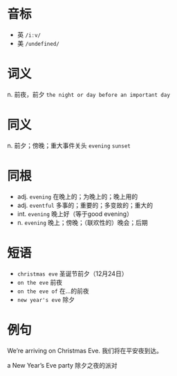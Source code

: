 # 音标

- 英 `/iːv/`
- 美 `/undefined/`

# 词义

n. 前夜，前夕
`the night or day before an important day`

# 同义

n. 前夕；傍晚；重大事件关头
`evening` `sunset`

# 同根

- adj. `evening` 在晚上的；为晚上的；晚上用的
- adj. `eventful` 多事的；重要的；多变故的；重大的
- int. `evening` 晚上好（等于good evening）
- n. `evening` 晚上；傍晚；（联欢性的）晚会；后期

# 短语

- `christmas eve` 圣诞节前夕（12月24日）
- `on the eve` 前夜
- `on the eve of` 在…的前夜
- `new year's eve` 除夕

# 例句

We’re arriving on Christmas Eve.
我们将在平安夜到达。

a New Year’s Eve party
除夕之夜的派对


